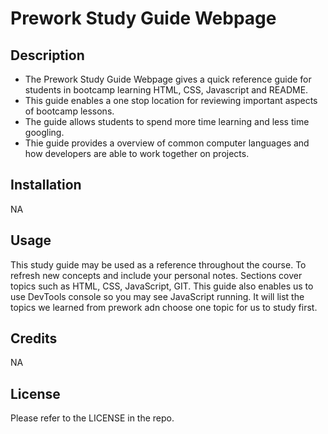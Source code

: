 # Prework Study Guide Webpage

## Description

- The Prework Study Guide Webpage gives a quick reference guide for students in bootcamp learning HTML, CSS, Javascript and README. 
- This guide enables a one stop location for reviewing important aspects of bootcamp lessons. 
- The guide allows students to spend more time learning and less time googling. 
- Thie guide provides a overview of common computer languages and how developers are able to work together on projects.



## Installation

NA

## Usage

This study guide may be used as a reference throughout the course. To refresh new concepts and include your personal notes. Sections cover topics such as HTML, CSS, JavaScript, GIT. This guide also enables us to use DevTools console so you may see JavaScript running. It will list the topics we learned from prework adn choose one topic for us to study first.

## Credits

NA

## License

Please refer to the LICENSE in the repo.